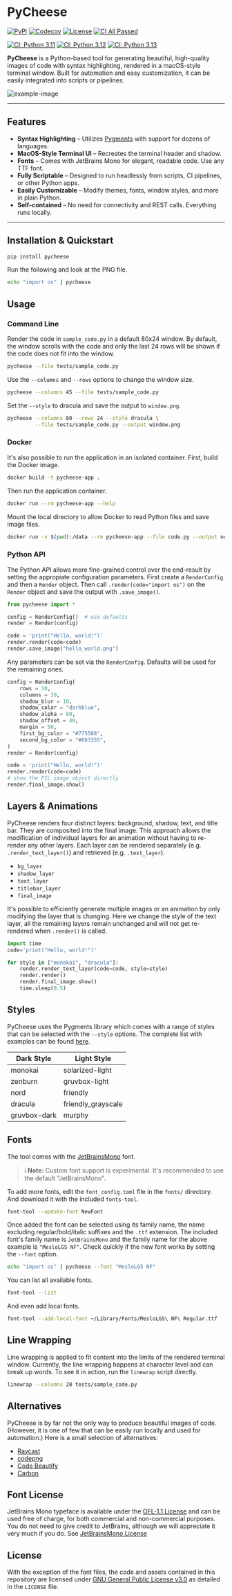 # PyCheese

[![PyPI](https://img.shields.io/pypi/v/pycheese?logo=pypi&logoColor=white&label=PyPI&color=7934C5)](https://pypi.org/project/pycheese/)
[![Codecov](https://img.shields.io/codecov/c/github/krautlabs/test?logo=codecov&logoColor=white&label=Coverage&color=5D4ED3)](https://app.codecov.io/gh/krautlabs/test)
[![License](https://img.shields.io/github/license/krautlabs/test?logo=opensourceinitiative&logoColor=white&label=License&color=8A2BE2)](https://github.com/krautlabs/test/blob/main/LICENSE)
[![CI All Passed](https://img.shields.io/github/actions/workflow/status/krautlabs/test/ci.yml?label=CI%20All%20Passed&logo=githubactions&logoColor=white&color=2E8B57)](https://github.com/krautlabs/test/actions/workflows/ci.yml)

[![CI: Python 3.11](https://img.shields.io/github/actions/workflow/status/krautlabs/test/test-python-3.11.yml?logo=githubactions&label=Python%203.11&logoColor=white&color=4169E1)](https://github.com/krautlabs/test/actions/workflows/test-python-3.11.yml)
[![CI: Python 3.12](https://img.shields.io/github/actions/workflow/status/krautlabs/test/test-python-3.12.yml?logo=githubactions&label=Python%203.12&logoColor=white&color=4169E1)](https://github.com/krautlabs/test/actions/workflows/test-python-3.12.yml)
[![CI: Python 3.13](https://img.shields.io/github/actions/workflow/status/krautlabs/test/test-python-3.13.yml?logo=githubactions&label=Python%203.13&logoColor=white&color=4169E1)](https://github.com/krautlabs/test/actions/workflows/test-python-3.13.yml)


**PyCheese** is a Python-based tool for generating beautiful, high-quality images of code with syntax highlighting, rendered in a macOS-style terminal window. Built for automation and easy customization, it can be easily integrated into scripts or pipelines.

![example-image](docs/hero_image.png)

---

## Features

- **Syntax Highlighting** – Utilizes [Pygments](https://pygments.org) with support for dozens of languages.
- **MacOS-Style Terminal UI** – Recreates the terminal header and shadow.
- **Fonts** – Comes with JetBrains Mono for elegant, readable code. Use any TTF font.
- **Fully Scriptable** – Designed to run headlessly from scripts, CI pipelines, or other Python apps.
- **Easily Customizable** – Modify themes, fonts, window styles, and more in plain Python.
- **Self-contained** – No need for connectivity and REST calls. Everything runs locally.

---


## Installation & Quickstart

```bash
pip install pycheese
```

Run the following and look at the PNG file.

```bash
echo "import os" | pycheese
```

## Usage

### Command Line

Render the code in `sample_code.py` in a default 80x24 window. By default, the window scrolls with the code and only the last 24 rows will be shown if the code does not fit into the window.

```bash
pycheese --file tests/sample_code.py
```

Use the `--columns` and `--rows` options to change the window size.

```bash
pycheese --columns 45 --file tests/sample_code.py
```

Set the `--style` to dracula and save the output to `window.png`.

```bash
pycheese --columns 80 --rows 24 --style dracula \
         --file tests/sample_code.py --output window.png
```


### Docker

It's also possible to run the application in an isolated container. First, build the Docker image.

```bash
docker build -t pycheese-app .
```

Then run the application container.

```bash
docker run --rm pycheese-app --help
```

Mount the local directory to allow Docker to read Python files and save image files.

```bash
docker run -v $(pwd):/data --rm pycheese-app --file code.py --output out.png
```


### Python API

The Python API allows more fine-grained control over the end-result by setting the appropiate configuration parameters. First create a `RenderConfig` and then a `Render` object. Then call `.render(code="import os")` on the `Render` object and save the output with `.save_image()`.

```python
from pycheese import *

config = RenderConfig()  # use defaults
render = Render(config)

code = 'print("Hello, world!")'
render.render(code=code)
render.save_image("hello_world.png")
```

Any parameters can be set via the `RenderConfig`. Defaults will be used for the remaining ones.

```python
config = RenderConfig(
    rows = 10,
    columns = 30,
    shadow_blur = 10,
    shadow_color = "darkblue",
    shadow_alpha = 80,
    shadow_offset = 40,
    margin = 50,
    first_bg_color = "#775588",
    second_bg_color = "#663355",
)
render = Render(config)

code = 'print("Hello, world!")'
render.render(code=code)
# show the PIL image object directly
render.final_image.show()
```


## Layers & Animations

PyCheese renders four distinct layers: background, shadow, text, and title bar. They are composited into the final image. This approach allows the modification of individual layers for an animation without having to re-render any other layers. Each layer can be rendered separately (e.g. `.render_text_layer()`) and retrieved (e.g. `.text_layer`).

- `bg_layer`
- `shadow_layer`
- `text_layer`
- `titlebar_layer`
- `final_image`

It's possible to efficiently generate multiple images or an animation by only modifying the layer that is changing. Here we change the style of the text layer, all the remaining layers remain unchanged and will not get re-rendered when `.render()` is called.

```python
import time
code='print("Hello, world!")'

for style in ["monokai", "dracula"]:
    render.render_text_layer(code=code, style=style)
    render.render()
    render.final_image.show()
    time.sleep(0.5)
```


## Styles

PyCheese uses the Pygments library which comes with a range of styles that can be selected with the `--style` options. The complete list with examples can be found [here](https://pygments.org/styles/).

| Dark Style   | Light Style        |
|--------------|--------------------|
| monokai      | solarized-light    |
| zenburn      | gruvbox-light      |
| nord         | friendly           |
| dracula      | friendly_grayscale |
| gruvbox-dark | murphy             |


## Fonts

The tool comes with the [JetBrainsMono](https://github.com/JetBrains/JetBrainsMono) font. 

> ℹ️ **Note:** Custom font support is experimental. It's recommended to use the default "JetBrainsMono".


To add more fonts, edit the `font_config.toml` file in the `fonts/` directory. And download it with the included `fonts-tool`.

```bash
font-tool --update-font NewFont
```


Once added the font can be selected using its family name, the name excluding regular/bold/italic suffixes and the `.ttf` extension. The included font's family name is `JetBrainsMono` and the family name for the above example is `"MesloLGS NF"`. Check quickly if the new font works by setting the `--font` option.

```bash
echo "import os" | pycheese --font "MesloLGS NF"
```


You can list all available fonts.

```bash
font-tool --list
```

And even add local fonts.

```bash
font-tool --add-local-font ~/Library/Fonts/MesloLGS\ NF\ Regular.ttf
```


## Line Wrapping

Line wrapping is applied to fit content into the limits of the rendered terminal window. Currently, the line wrapping happens at character level and can break up words. To see it in action, run the `linewrap` script directly.

```bash
linewrap --columns 20 tests/sample_code.py
```


## Alternatives

PyCheese is by far not the only way to produce beautiful images of code. (However, it is one of few that can be easily run locally and used for automation.) Here is a small selection of alternatives:

- [Raycast](https://www.ray.so/)
- [codepng](https://www.codepng.app/)
- [Code Beautify](https://codebeautify.org/)
- [Carbon](https://carbon.now.sh)


## Font License

JetBrains Mono typeface is available under the [OFL-1.1 License](https://github.com/JetBrains/JetBrainsMono/blob/master/OFL.txt) and can be used free of charge, for both commercial and non-commercial purposes. You do not need to give credit to JetBrains, although we will appreciate it very much if you do. See [JetBrainsMono License](https://github.com/JetBrains/JetBrainsMono?tab=readme-ov-file#license)


## License

With the exception of the font files, the code and assets contained in this repository are licensed under [GNU General Public License v3.0](https://www.gnu.org/licenses/gpl-3.0.txt) as detailed in the `LICENSE` file.
